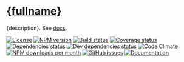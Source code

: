 [{fullname}]({homepage})
==

{description}.
See [docs]({homepage}/index.html).

[![License](https://img.shields.io/github/license/{repository}.svg?style=flat)](https://raw.githubusercontent.com/{repository}/master/LICENSE)
[![NPM version](https://img.shields.io/npm/v/{fullname}.svg?style=flat)](https://www.npmjs.org/package/{fullname})
[![Build status](https://img.shields.io/travis/{repository}.svg?style=flat)](https://travis-ci.org/{repository})
[![Coverage status](https://img.shields.io/coveralls/{repository}.svg?style=flat)](https://coveralls.io/r/{repository})
[![Dependencies status](https://img.shields.io/david/{repository}.svg?style=flat)](https://david-dm.org/{repository}#info=dependencies)
[![Dev dependencies status](https://img.shields.io/david/dev/{repository}.svg?style=flat)](https://david-dm.org/{repository}#info=devDependencies)
[![Code Climate](https://img.shields.io/codeclimate/github/{repository}.svg?style=flat)](https://codeclimate.com/github/{repository})
[![NPM downloads per month](https://img.shields.io/npm/dm/{fullname}.svg?style=flat)](https://www.npmjs.org/package/{fullname})
[![GitHub issues](https://img.shields.io/github/issues/{repository}.svg?style=flat)](https://github.com/{repository}/issues)
[![Documentation]({homepage}/badge.svg)]({homepage}/source.html)
